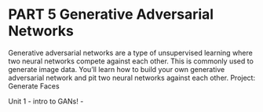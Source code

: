 # PART 5 Generative Adversarial Networks
Generative adversarial networks are a type of unsupervised learning where two neural networks compete against each other. This is commonly used to generate image data. You’ll learn how to build your own generative adversarial network and pit two neural networks against each other.
    Project: Generate Faces

Unit 1 - intro to GANs! - 
